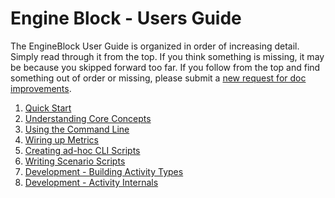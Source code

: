 # Engine Block - Users Guide

The EngineBlock User Guide is organized in order of increasing detail. Simply
read through it from the top. If you think something is missing, it may be
because you skipped forward too far. If you follow from the top and find
something out of order or missing, please submit a [new request for doc
improvements](https://github.com/jshook/em/issues/new?title=Doc%20Improvement:&labels=docs).

1. [Quick Start](../content/quickstart/index.md)
2. [Understanding Core Concepts](../content/user-guide/concepts.md)
3. [Using the Command Line](../content/user-guide/command_line.md)
4. [Wiring up Metrics](../content/user-guide/metrics.md)
5. [Creating ad-hoc CLI Scripts](../content/user-guide/cli_scripting.md)
5. [Writing Scenario Scripts](../content/user-guide/scripting.md)
6. [Development - Building Activity Types](../content/dev-guide/building_activities.md)
7. [Development - Activity Internals](../content/dev-guide/activity_internals.md)



